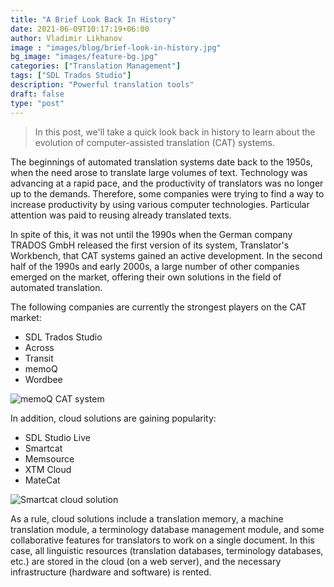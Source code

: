 ```yaml
---
title: "A Brief Look Back In History"
date: 2021-06-09T10:17:19+06:00
author: Vladimir Likhanov
image : "images/blog/brief-look-in-history.jpg"
bg_image: "images/feature-bg.jpg"
categories: ["Translation Management"]
tags: ["SDL Trados Studio"]
description: "Powerful translation tools"
draft: false
type: "post"
---
```



> In this post, we'll take a quick look back in history to learn about the evolution of computer-assisted
translation (CAT) systems.

The beginnings of automated translation systems date back to the 1950s, when the need arose to translate
large volumes of text. Technology was advancing at a rapid pace, and the productivity of translators was
no longer up to the demands. Therefore, some companies were trying to find a way to increase productivity by
using various computer technologies. Particular attention was paid to reusing already translated texts.

In spite of this, it was not until the 1990s when the German company TRADOS GmbH released the first version
of its system, Translator's Workbench, that CAT systems gained an active development. In the second half of
the 1990s and early 2000s, a large number of other companies emerged on the market, offering their own
solutions in the field of automated translation.

The following companies are currently the strongest players on the CAT market:

* SDL Trados Studio
* Across
* Transit
* memoQ
* Wordbee

![memoQ CAT system](/images/blog/memoq-cat-system.png)

In addition, cloud solutions are gaining popularity:

* SDL Studio Live
* Smartcat
* Memsource
* XTM Cloud
* MateCat

![Smartcat cloud solution](/images/blog/smartcat-cloud-solution.png)

As a rule, cloud solutions include a translation memory, a machine translation module, a terminology database
management module, and some collaborative features for translators to work on a single document. In this case,
all linguistic resources (translation databases, terminology databases, etc.) are stored in the cloud (on a web
server), and the necessary infrastructure (hardware and software) is rented.